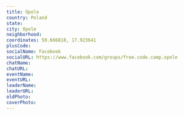 ```yaml
---
title: Opole
country: Poland
state: 
city: Opole
neighborhood: 
coordinates: 50.666818, 17.923641
plusCode:
socialName: Facebook
socialURL: https://www.facebook.com/groups/free.code.camp.opole
chatName:
chatURL:
eventName:
eventURL:
leaderName:
leaderURL:
oldPhoto: 
coverPhoto:
---
```

